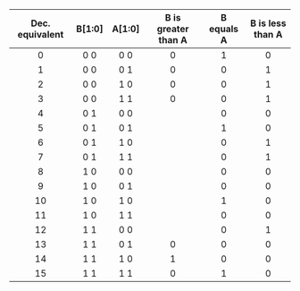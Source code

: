 

   | **Dec. equivalent** | **B[1:0]** | **A[1:0]** | **B is greater than A** | **B equals A** | **B is less than A** |
   | :-: | :-: | :-: | :-: | :-: | :-: |
   |  0 | 0 0 | 0 0 | 0 | 1 | 0 |
   |  1 | 0 0 | 0 1 | 0 | 0 | 1 |
   |  2 | 0 0 | 1 0 | 0 | 0 | 1 |
   |  3 | 0 0 | 1 1 | 0 | 0 | 1 |
   |  4 | 0 1 | 0 0 |  | 0 | 0 |
   |  5 | 0 1 | 0 1 |  | 1 | 0 |
   |  6 | 0 1 | 1 0 |  | 0 | 1 |
   |  7 | 0 1 | 1 1 |  | 0 | 1 |
   |  8 | 1 0 | 0 0 |  | 0 | 0 |
   |  9 | 1 0 | 0 1 |  | 0 | 0 |
   | 10 | 1 0 | 1 0 |  | 1 | 0 |
   | 11 | 1 0 | 1 1 |  | 0 | 0 |
   | 12 | 1 1 | 0 0 |  | 0 | 1 |
   | 13 | 1 1 | 0 1 | 0 | 0 | 0 |
   | 14 | 1 1 | 1 0 | 1 | 0 | 0 |
   | 15 | 1 1 | 1 1 | 0 | 1 | 0 |

<a name="part1"></a>
